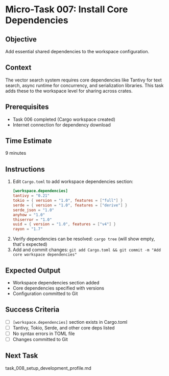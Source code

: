 # Micro-Task 007: Install Core Dependencies

## Objective
Add essential shared dependencies to the workspace configuration.

## Context
The vector search system requires core dependencies like Tantivy for text search, async runtime for concurrency, and serialization libraries. This task adds these to the workspace level for sharing across crates.

## Prerequisites
- Task 006 completed (Cargo workspace created)
- Internet connection for dependency download

## Time Estimate
9 minutes

## Instructions
1. Edit `Cargo.toml` to add workspace dependencies section:
   ```toml
   [workspace.dependencies]
   tantivy = "0.21"
   tokio = { version = "1.0", features = ["full"] }
   serde = { version = "1.0", features = ["derive"] }
   serde_json = "1.0"
   anyhow = "1.0"
   thiserror = "1.0"
   uuid = { version = "1.0", features = ["v4"] }
   rayon = "1.7"
   ```
2. Verify dependencies can be resolved: `cargo tree` (will show empty, that's expected)
3. Add and commit changes: `git add Cargo.toml && git commit -m "Add core workspace dependencies"`

## Expected Output
- Workspace dependencies section added
- Core dependencies specified with versions
- Configuration committed to Git

## Success Criteria
- [ ] `[workspace.dependencies]` section exists in Cargo.toml
- [ ] Tantivy, Tokio, Serde, and other core deps listed
- [ ] No syntax errors in TOML file
- [ ] Changes committed to Git

## Next Task
task_008_setup_development_profile.md
